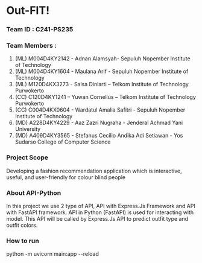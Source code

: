 # Out-FIT!

### Team ID		: C241-PS235
### Team Members	: 
1. (ML) M004D4KY2142 - Adnan Alamsyah- Sepuluh Nopember Institute of Technology
2. (ML) M004D4KY1604 - Maulana Arif - Sepuluh Nopember Institute of Technology
3. (ML) M120D4KX3273 - Salsa Diniarti – Telkom Institute of Technology Purwokerto
4. (CC) C120D4KY1241 – Yuwan Cornelius – Telkom Institute of Technology Purwokerto
5. (CC) C004D4KX0604 - Wardatul Amalia Safitri  - Sepuluh Nopember Institute of Technology
6. (MD) A228D4KY4229 - Aaz Zazri Nugraha - Jenderal Achmad Yani University
7. (MD) A409D4KY3565 - Stefanus Cecilio Andika Adi Setiawan - Yos Sudarso College of Computer Science 

### Project Scope
Developing a fashion recommendation application which is interactive, useful, and user-friendly for colour blind people

### About API-Python
In this project we use 2 type of API, API with Express.Js Framework and API with FastAPI framework. API in Python (FastAPI) is used for interacting with model. This API will be called by Express.Js API to predict outfit type and outfit colors.

### How to run
python -m uvicorn main:app --reload
